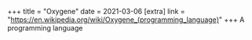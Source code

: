 +++
title = "Oxygene"
date = 2021-03-06
[extra]
link = "https://en.wikipedia.org/wiki/Oxygene_(programming_language)"
+++
A programming language

